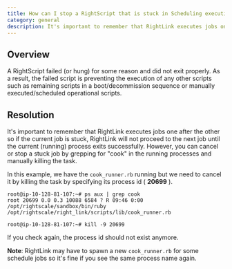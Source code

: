 ```yaml
---
title: How can I stop a RightScript that is stuck in Scheduling execution?
category: general
description: It's important to remember that RightLink executes jobs one after the other so if the current job is stuck, RightLink will not proceed to the next job until the current (running) process exits successfully.
---
```


## Overview

A RightScript failed (or hung) for some reason and did not exit properly.  As a result, the failed script is preventing the execution of any other scripts such as remaining scripts in a boot/decommission sequence or manually executed/scheduled operational scripts.

## Resolution

It's important to remember that RightLink executes jobs one after the other so if the current job is stuck, RightLink will not proceed to the next job until the current (running) process exits successfully. However, you can cancel or stop a stuck job by grepping for "cook" in the running processes and manually killing the task.

In this example, we have the `cook_runner.rb` running but we need to cancel it by killing the task by specifying its process id ( **20699** ).

~~~
root@ip-10-128-81-107:~# ps aux | grep cook
root 20699 0.0 0.3 10088 6584 ? R 09:46 0:00 /opt/rightscale/sandbox/bin/ruby /opt/rightscale/right_link/scripts/lib/cook_runner.rb
~~~
~~~
root@ip-10-128-81-107:~# kill -9 20699
~~~

If you check again, the process id should not exist anymore.

**Note**: RightLink may have to spawn a new `cook_runner.rb` for some schedule jobs so it's fine if you see the same process name again.

